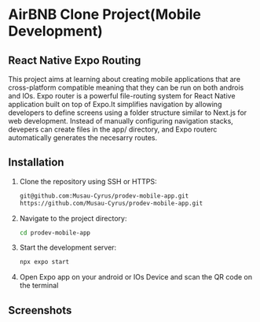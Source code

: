 # AirBNB Clone Project(Mobile Development)

## React Native Expo Routing
This project aims at learning about creating mobile applications that are cross-platform compatible meaning that they can be run on both androis and IOs.
Expo router is a powerful file-routing system for React Native application built on top of Expo.It simplifies navigation by allowing developers to define screens using a folder structure similar to Next.js for web development. Instead of manually configuring navigation stacks, devepers can create files in the app/ directory, and Expo routerc automatically generates the necesarry routes.

  ## Installation
1. Clone the repository using SSH or HTTPS:
   ```bash
   git@github.com:Musau-Cyrus/prodev-mobile-app.git
   https://github.com/Musau-Cyrus/prodev-mobile-app.git
   ```
2. Navigate to the project directory:
   ```bash
   cd prodev-mobile-app
   ```
3. Start the development server:
   ```bash
   npx expo start
   ```
 4. Open Expo app on your android or IOs Device and scan the QR code on the terminal

   ## Screenshots
   

